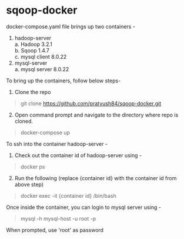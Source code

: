 # sqoop-docker
docker-compose.yaml file brings up two containers - 
1. hadoop-server </br>
  a. Hadoop 3.2.1</br>
  b. Sqoop 1.4.7</br>
  c. mysql client 8.0.22
2. mysql-server</br>
  a. mysql server 8.0.22
  
To bring up the containers, follow below steps-
1. Clone the repo
>git clone https://github.com/pratyush84/sqoop-docker.git
2. Open command prompt and navigate to the directory where repo is cloned.
>docker-compose up

To ssh into the container hadoop-server - 
1. Check out the container id of hadoop-server using - 
> docker ps
2. Run the following (replace {container id} with the container id from above step)
>docker exec -it {container id} /bin/bash

Once inside the container, you can login to mysql server using -
>mysql -h mysql-host -u root -p </br>

When prompted, use 'root' as password

